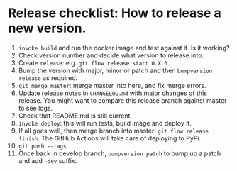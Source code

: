 # Release checklist: How to release a new version.

1. `invoke build` and run the docker image and test against it. Is it working?
2. Check version number and decide what version to release into.
3. Create `release`:  e.g. `git flow release start 0.X.0`
4. Bump the version with major, minor or patch and then `bumpversion release` as required.
5. `git merge master`: merge master into here, and fix merge errors.
6. Update release notes in `CHANGELOG.md` with major changes of this release. You might want to compare this release branch against master to see logs.
7. Check that README.md is still current.
8. `invoke deploy`: this will run tests, build image and deploy it.
9. If all goes well, then merge branch into master: `git flow release finish`. The GitHub Actions will take care of deploying to PyPi.
10. `git push --tags`
11. Once back in develop branch, `bumpversion patch` to bump up a patch and add `-dev` suffix.